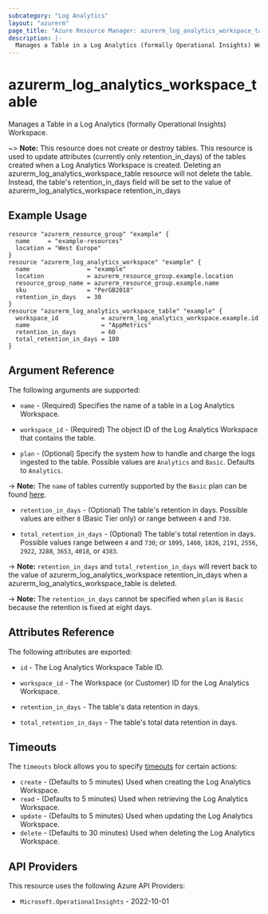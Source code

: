 ```yaml
---
subcategory: "Log Analytics"
layout: "azurerm"
page_title: "Azure Resource Manager: azurerm_log_analytics_workspace_table"
description: |-
  Manages a Table in a Log Analytics (formally Operational Insights) Workspace.
---
```


# azurerm_log_analytics_workspace_table

Manages a Table in a Log Analytics (formally Operational Insights) Workspace.

~> **Note:** This resource does not create or destroy tables. This resource is used to update attributes (currently only retention_in_days) of the tables created when a Log Analytics Workspace is created. Deleting an azurerm_log_analytics_workspace_table resource will not delete the table. Instead, the table's retention_in_days field will be set to the value of azurerm_log_analytics_workspace retention_in_days

## Example Usage

```hcl
resource "azurerm_resource_group" "example" {
  name     = "example-resources"
  location = "West Europe"
}
resource "azurerm_log_analytics_workspace" "example" {
  name                = "example"
  location            = azurerm_resource_group.example.location
  resource_group_name = azurerm_resource_group.example.name
  sku                 = "PerGB2018"
  retention_in_days   = 30
}
resource "azurerm_log_analytics_workspace_table" "example" {
  workspace_id            = azurerm_log_analytics_workspace.example.id
  name                    = "AppMetrics"
  retention_in_days       = 60
  total_retention_in_days = 180
}
```

## Argument Reference

The following arguments are supported:

* `name` - (Required) Specifies the name of a table in a Log Analytics Workspace.

* `workspace_id` - (Required) The object ID of the Log Analytics Workspace that contains the table.

* `plan` - (Optional) Specify the system how to handle and charge the logs ingested to the table. Possible values are `Analytics` and `Basic`. Defaults to `Analytics`.

-> **Note:** The `name` of tables currently supported by the `Basic` plan can be found [here](https://learn.microsoft.com/en-us/azure/azure-monitor/logs/basic-logs-azure-tables).

* `retention_in_days` - (Optional) The table's retention in days. Possible values are either `8` (Basic Tier only) or range between `4` and `730`.

* `total_retention_in_days` - (Optional) The table's total retention in days. Possible values range between `4` and `730`; or `1095`, `1460`, `1826`, `2191`, `2556`, `2922`, `3288`, `3653`, `4018`, or `4383`.

-> **Note:** `retention_in_days` and `total_retention_in_days` will revert back to the value of azurerm_log_analytics_workspace retention_in_days when a azurerm_log_analytics_workspace_table is deleted.

-> **Note:** The `retention_in_days` cannot be specified when `plan` is `Basic` because the retention is fixed at eight days.

## Attributes Reference

The following attributes are exported:

* `id` - The Log Analytics Workspace Table ID.

* `workspace_id` - The Workspace (or Customer) ID for the Log Analytics Workspace.

* `retention_in_days` - The table's data retention in days.

* `total_retention_in_days` - The table's total data retention in days.

## Timeouts

The `timeouts` block allows you to specify [timeouts](https://developer.hashicorp.com/terraform/language/resources/configure#define-operation-timeouts) for certain actions:

* `create` - (Defaults to 5 minutes) Used when creating the Log Analytics Workspace.
* `read` - (Defaults to 5 minutes) Used when retrieving the Log Analytics Workspace.
* `update` - (Defaults to 5 minutes) Used when updating the Log Analytics Workspace.
* `delete` - (Defaults to 30 minutes) Used when deleting the Log Analytics Workspace.

## API Providers
<!-- This section is generated, changes will be overwritten -->
This resource uses the following Azure API Providers:

* `Microsoft.OperationalInsights` - 2022-10-01
